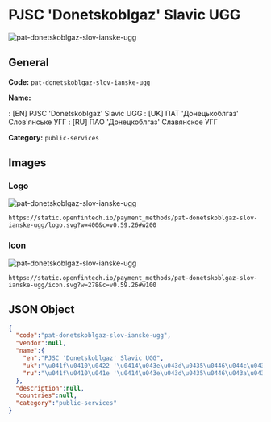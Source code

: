 
# PJSC 'Donetskoblgaz' Slavic UGG 
![pat-donetskoblgaz-slov-ianske-ugg](https://static.openfintech.io/payment_methods/pat-donetskoblgaz-slov-ianske-ugg/logo.svg?w=400&c=v0.59.26#w200)  

## General 
**Code:** `pat-donetskoblgaz-slov-ianske-ugg` 
 
**Name:** 
 
:	[EN] PJSC 'Donetskoblgaz' Slavic UGG 
:	[UK] ПАТ 'Донецькоблгаз' Слов'янське УГГ 
:	[RU] ПАО 'Донецкоблгаз' Славянское УГГ 
 
**Category:** `public-services` 
 

## Images 

### Logo 
![pat-donetskoblgaz-slov-ianske-ugg](https://static.openfintech.io/payment_methods/pat-donetskoblgaz-slov-ianske-ugg/logo.svg?w=400&c=v0.59.26#w200)  

```
https://static.openfintech.io/payment_methods/pat-donetskoblgaz-slov-ianske-ugg/logo.svg?w=400&c=v0.59.26#w200
```  

### Icon 
![pat-donetskoblgaz-slov-ianske-ugg](https://static.openfintech.io/payment_methods/pat-donetskoblgaz-slov-ianske-ugg/icon.svg?w=278&c=v0.59.26#w100)  

```
https://static.openfintech.io/payment_methods/pat-donetskoblgaz-slov-ianske-ugg/icon.svg?w=278&c=v0.59.26#w100
```  

## JSON Object 

```json
{
  "code":"pat-donetskoblgaz-slov-ianske-ugg",
  "vendor":null,
  "name":{
    "en":"PJSC 'Donetskoblgaz' Slavic UGG",
    "uk":"\u041f\u0410\u0422 '\u0414\u043e\u043d\u0435\u0446\u044c\u043a\u043e\u0431\u043b\u0433\u0430\u0437' \u0421\u043b\u043e\u0432'\u044f\u043d\u0441\u044c\u043a\u0435 \u0423\u0413\u0413",
    "ru":"\u041f\u0410\u041e '\u0414\u043e\u043d\u0435\u0446\u043a\u043e\u0431\u043b\u0433\u0430\u0437' \u0421\u043b\u0430\u0432\u044f\u043d\u0441\u043a\u043e\u0435 \u0423\u0413\u0413"
  },
  "description":null,
  "countries":null,
  "category":"public-services"
}
```  
